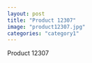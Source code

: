 ```yaml
---
layout: post
title: "Product 12307"
image: "product12307.jpg"
categories: "category1"
---
```

Product 12307
